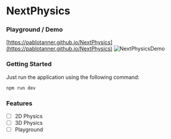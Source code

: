 # NextPhysics

### Playground / Demo
[https://pablotanner.github.io/NextPhysics](https://pablotanner.github.io/NextPhysics)
![NextPhysicsDemo](https://github.com/pablotanner/NextPhysics/assets/15524263/310f4a74-181c-4073-9e4c-8858d64a0449)

### Getting Started
Just run the application using the following command: 
```bash
npm run dev
```

### Features
- [ ] 2D Physics
- [ ] 3D Physics
- [ ] Playground
